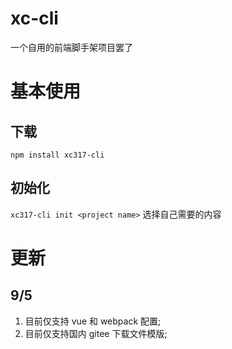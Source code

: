# xc-cli
一个自用的前端脚手架项目罢了
# 基本使用
## 下载
`npm install xc317-cli`
## 初始化
`xc317-cli init <project name>`
选择自己需要的内容
# 更新
## 9/5
1. 目前仅支持 vue 和 webpack 配置;
2. 目前仅支持国内 gitee 下载文件模版;